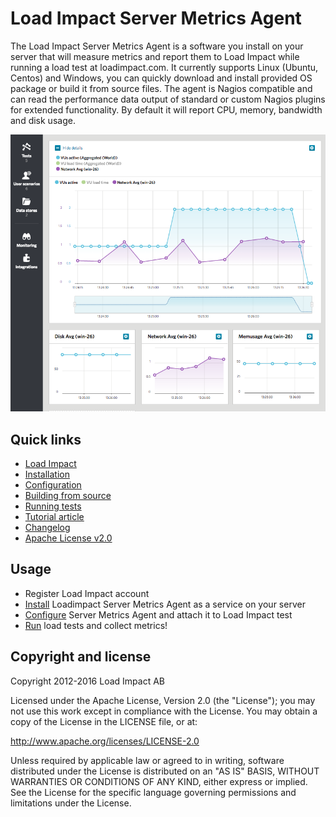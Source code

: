 Load Impact Server Metrics Agent
================================
The Load Impact Server Metrics Agent is a software you install on your server that will measure metrics and report them to Load Impact while running a load test at loadimpact.com. It currently supports Linux (Ubuntu, Centos) and Windows, you can quickly download and install provided OS package or build it from source files. The agent is Nagios compatible and can read the performance data output of standard or custom Nagios plugins for extended functionality. By default it will report CPU, memory, bandwidth and disk usage.

![alt tag](readme/intro.png)


Quick links
-----------

- [Load Impact](https://loadimpact.com)
- [Installation](readme/1-INSTALL.md)
- [Configuration](readme/2-CONFIGURE.md)
- [Building from source](readme/1b-BUILD.md)
- [Running tests](readme/3-RUN.md)
- [Tutorial article](http://support.loadimpact.com/knowledgebase/articles/265482-server-monitoring-formerly-server-metric-agents)
- [Changelog](CHANGELOG.md)
- [Apache License v2.0](LICENSE)

Usage
-----

- Register Load Impact account
- [Install](readme/1-INSTALL.md) Loadimpact Server Metrics Agent as a service on your server
- [Configure](readme/2-CONFIGURE.md) Server Metrics Agent and attach it to Load Impact test
- [Run](readme/3-RUN.md) load tests and collect metrics!


Copyright and license
---------------------

Copyright 2012-2016 Load Impact AB

Licensed under the Apache License, Version 2.0 (the "License");
you may not use this work except in compliance with the License.
You may obtain a copy of the License in the LICENSE file, or at:

   http://www.apache.org/licenses/LICENSE-2.0

Unless required by applicable law or agreed to in writing, software
distributed under the License is distributed on an "AS IS" BASIS,
WITHOUT WARRANTIES OR CONDITIONS OF ANY KIND, either express or implied.
See the License for the specific language governing permissions and
limitations under the License.
